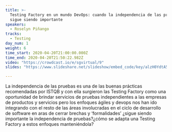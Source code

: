```yaml
---
title: >-
  Testing Factory en un mundo DevOps: cuando la independencia de las pruebas
  sigue siendo importante
speakers:
  - Roselyn Piñango
tracks:
  - Testing
day_num: 1
weight: 6
time_start: 2020-04-20T21:00:00.000Z
time_end: 2020-04-20T21:50:22.982Z
video: "https://crowdcast.io/e/sgvirtual/9"
slides: "https://www.slideshare.net/slideshow/embed_code/key/alzH0YdtA5WkMz"

---
```

La independencia de las pruebas es una de las buenas prácticas recomendadas por ISTQB y con ella surgieron las Testing Factory como una oportunidad de brindar servicios de pruebas independientes a las empresas de productos y servicios pero los enfoques ágiles y devops nos han ido integrando con el resto de las áreas involucradas en el ciclo de desarrollo de software en aras de cerrar brechas y ‘formalidades’ ¿sigue siendo importante la independencia de pruebas?¿cómo se adapta una Testing Factory a estos enfoques manteniéndola?
